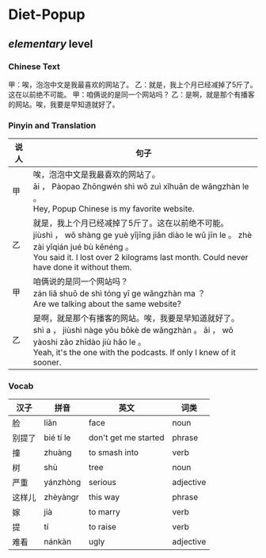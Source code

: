 # Diet-Popup
## *elementary* level

### Chinese Text
甲：唉，泡泡中文是我最喜欢的网站了。
乙：就是，我上个月已经减掉了5斤了。这在以前绝不可能。
甲：咱俩说的是同一个网站吗？
乙：是啊，就是那个有播客的网站。唉，我要是早知道就好了。

### Pinyin and Translation
|说人|句子|
|----|----|
|甲|唉，泡泡中文是我最喜欢的网站了。<br />āi ， Pàopao Zhōngwén shì wǒ zuì xǐhuān de wǎngzhàn le 。<br />Hey, Popup Chinese is my favorite website.|
|乙|就是，我上个月已经减掉了5斤了。这在以前绝不可能。<br />jiùshì ， wǒ shàng ge yuè yǐjīng jiǎn diào le wǔ jīn le 。 zhè zài yǐqián jué bù kěnéng 。<br />You said it. I lost over 2 kilograms last month. Could never have done it without them.|
|甲|咱俩说的是同一个网站吗？<br />zán liǎ shuō de shì tóng yī ge wǎngzhàn ma ？<br />Are we talking about the same website?|
|乙|是啊，就是那个有播客的网站。唉，我要是早知道就好了。<br />shì a ， jiùshì nàge yǒu bōkè de wǎngzhàn 。 āi ， wǒ yàoshi zǎo zhīdào jiù hǎo le 。<br />Yeah, it's the one with the podcasts. If only I knew of it sooner.|
### Vocab
|汉子|拼音|英文|词类|
|----|----|----|----|
|脸|liǎn|face|noun|
|别提了|bié tí le|don't get me started|phrase|
|撞|zhuàng|to smash into|verb|
|树|shù|tree|noun|
|严重|yánzhòng|serious|adjective|
|这样儿|zhèyàngr|this way|phrase|
|嫁|jià|to marry|verb|
|提|tí|to raise|verb|
|难看|nánkàn|ugly|adjective|